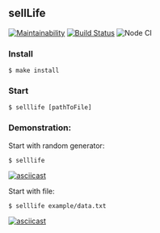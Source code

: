 ## sellLife

[![Maintainability](https://api.codeclimate.com/v1/badges/9f307c046ee15e3cafd2/maintainability)](https://codeclimate.com/github/MrFSP/sellLife/maintainability)
[![Build Status](https://travis-ci.org/MrFSP/sellLife.svg?branch=master)](https://travis-ci.org/MrFSP/sellLife)
![Node CI](https://github.com/MrFSP/sellLife/workflows/Node%20CI/badge.svg)

### Install
```
$ make install
```

### Start
```
$ selllife [pathToFile]
```

### Demonstration:

Start with random generator:
```
$ selllife
```
[![asciicast](https://asciinema.org/a/304857.svg)](https://asciinema.org/a/304857)

Start with file:
```
$ selllife example/data.txt
```
[![asciicast](https://asciinema.org/a/304856.svg)](https://asciinema.org/a/304856)